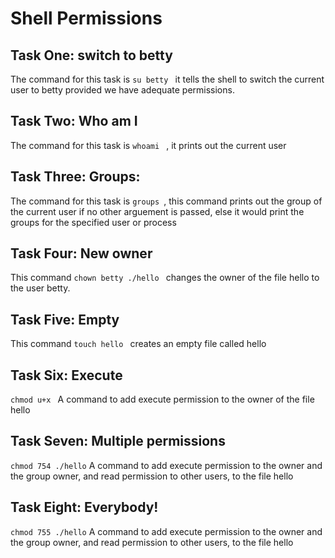 # Shell Permissions

## Task One: switch to betty

The command for this task is ```su betty ``` it tells the shell to switch the current user to betty provided we have adequate permissions.

## Task Two: Who am I

The command for this task is ```whoami ``` , it prints out the current user

## Task Three: Groups:

The command for this task is ```groups ```, this command prints out the group of the current user if no other arguement is passed, else it would print the groups for the specified user or process

## Task Four: New owner

This command ```chown betty ./hello ``` changes the owner of the file hello to the user betty.

## Task Five: Empty

This command ```touch hello ``` creates an empty file called hello

## Task Six: Execute

```chmod u+x ``` A command to add execute permission to the owner of the file hello

## Task Seven: Multiple permissions

```chmod 754 ./hello``` A command to add execute permission to the owner and the group owner, and read permission to other users, to the file hello

## Task Eight: Everybody!

```chmod 755 ./hello``` A command to add execute permission to the owner and the group owner, and read permission to other users, to the file hello


